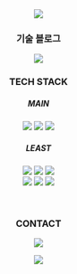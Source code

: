 <div align="center">
  <img src="https://capsule-render.vercel.app/api?type=waving&color=gradient&height=250&section=header&text=JaeSeok%20Song&desc=Software%20Engineer&descAlignY=57&animation=twinkling&fontAlignY=35" />

  <h3>기술 블로그</h3>
  <a href="https://velog.io/@largopie" target="_blank">
    <img src="https://img.shields.io/badge/velog-20C997?style=flat-square&logo=velog&logoColor=ffffff" />
  </a>

  <h3 align="center">TECH STACK</h3>
  
  <h5 align="center">MAIN</h5>
  <p align="center">
    <img src="https://img.shields.io/badge/JavaScript-F7DF1E?style=for-the-badge&logo=JavaScript&logoColor=black" />
    <img src="https://img.shields.io/badge/React-61DAFB?style=for-the-badge&logo=React&logoColor=black" />
    <img src="https://img.shields.io/badge/TypeScript-3178C6?style=for-the-badge&logo=TypeScript&logoColor=black" />
  </p>

  <h5 align="center">LEAST</h5>
  <p align="center">
    <img src="https://img.shields.io/badge/React Native-000?style=for-the-badge&logo=React&logoColor=61DAFB" />
    <img src="https://img.shields.io/badge/Next.js-000000?style=for-the-badge&logo=Next.js&logoColor=fff" />
    <img src="https://img.shields.io/badge/Python-0A9EDC?style=for-the-badge&logo=Python&logoColor=black" />
    <br />
    <img src="https://img.shields.io/badge/JAVA-9cf?style=for-the-badge&logo=java&logoColor=white" />
    <img src="https://img.shields.io/badge/VUE-4FC08D?style=for-the-badge&logo=Vue.js&logoColor=black" />
    <img src="https://img.shields.io/badge/MySQL-4479A1?style=for-the-badge&logo=MySQL&logoColor=black" />
  </p>

  <br />

  <h3 align="center">CONTACT</h3>
  <p align="center">
    <a href="mailto:kis9732@gmail.com" target="_blank">
      <img src="https://img.shields.io/badge/jae990320@gamil.com-EA4335?style=flat-square&logo=Gmail&logoColor=white" />
    </a>
  </p>

  <a href="https://hits.seeyoufarm.com">
    <img src="https://hits.seeyoufarm.com/api/count/incr/badge.svg?url=https%3A%2F%2Fgithub.com%2Flargopie&count_bg=%232EEDFB&title_bg=%23555555&icon=&icon_color=%23E7E7E7&title=hits&edge_flat=false" />
  </a>
</div>
